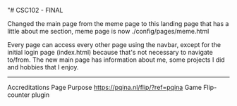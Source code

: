 "# CSC102 - FINAL

Changed the main page from the meme page to this landing page that has a little about me section, meme page is now ./config/pages/meme.html

Every page can access every other page using the navbar, except for the initial login page (index.html) because that's not necessary to navigate to/from. The new main page has information about me, some projects I did and hobbies that I enjoy.
___________

Accreditations				Page		Purpose
https://pqina.nl/flip/?ref=pqina	Game		Flip-counter plugin